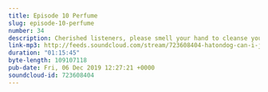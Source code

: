 ```yaml
---
title: Episode 10 Perfume
slug: episode-10-perfume
number: 34
description: Cherished listeners, please smell your hand to cleanse your palette and then join us this week in saying a big goodbye to Dean Lets Flats and big hello to a supremely entertaining ep. Though suffering in myriad ways (we (ALL THREE) were all drinking, Stuart had a cold and we all miss Thomas) we still found the energy to deep dive this rich, rich text and ask questions such as<br><br> -Is it possible for a truly feminist product to exist within a Capitalist framework? <br>-Has Lewis ever met a woman or seen a bottle of perfume? -Is it wise to leave Dean alone with a bag of grain?<br><br>There’s also lot for comedy fans to enjoy - it’s jokes aplenty this week as Kerrang rolls out her sink stuff and Lord Sugar develops his uniquely Dadaist interpretation of uneasy words and phrases. <br><br>Remember to subscribe, tell your friends, and leave a five star review. <br>You can find us on Twitter @gemmaflynn, @siobhainma, and @stuartmcp if you have any questions, or have contact details for Sadio Mané or Kalidou Koulibaly.
link-mp3: http://feeds.soundcloud.com/stream/723608404-hatondog-can-i-just-say-ep34-episode-10-perfume.mp3
duration: "01:15:45"
byte-length: 109107118
pub-date: Fri, 06 Dec 2019 12:27:21 +0000
soundcloud-id: 723608404
---
```

